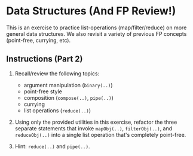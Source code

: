 # Data Structures (And FP Review!)

This is an exercise to practice list-operations (map/filter/reduce) on more general data structures. We also revisit a variety of previous FP concepts (point-free, currying, etc).

## Instructions (Part 2)

1. Recall/review the following topics:
	- argument manipulation (`binary(..)`)
	- point-free style
	- composition (`compose(..)`, `pipe(..)`)
	- currying
	- list operations (`reduce(..)`)

2. Using only the provided utilities in this exercise, refactor the three separate statements that invoke `mapObj(..)`, `filterObj(..)`, and `reduceObj(..)` into a single list operation that's completely point-free.

3. Hint: `reduce(..)` and `pipe(..)`.